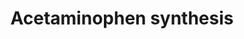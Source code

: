 ---
annotations:
- id: PW:0001524
  parent: drug pathway
  type: Pathway Ontology
  value: paracetamol drug pathway
- id: PW:0000002
  parent: classic metabolic pathway
  type: Pathway Ontology
  value: classic metabolic pathway
- id: PW:0000754
  parent: drug pathway
  type: Pathway Ontology
  value: drug pathway
authors:
- AlexanderPico
- Bart Smeets
- MaintBot
description: Synthetic biology approaches to acetaminophen production. The first reaction
  path in E.coli has been successfully tested experimentally. The second path in Synechocystis
  is proposed hypothetically by Menezes, et al. in a study considering synthetic biology
  approaches to resource utilization on future space missions.
last-edited: 2019-08-16
organisms:
- Escherichia coli
redirect_from:
- /index.php/Pathway:WP2886
- /instance/WP2886
- /instance/WP2886_r106102
revision: r106102
schema-jsonld:
- '@context': https://schema.org/
  '@id': https://wikipathways.github.io/pathways/WP2886.html
  '@type': Dataset
  creator:
    '@type': Organization
    name: WikiPathways
  description: Synthetic biology approaches to acetaminophen production. The first
    reaction path in E.coli has been successfully tested experimentally. The second
    path in Synechocystis is proposed hypothetically by Menezes, et al. in a study
    considering synthetic biology approaches to resource utilization on future space
    missions.
  keywords:
  - 4-Aminophenol
  - 4-amino-4-deoxychorismate
  - Acetaminophen
  - Ammonia
  - Anthranilate
  - Chorismate
  - nhoA
  - p-Aminobenzoic acid
  - pabA
  - pabB
  - pabC
  - trpE
  license: CC0
  name: Acetaminophen synthesis
seo: CreativeWork
title: Acetaminophen synthesis
wpid: WP2886
---